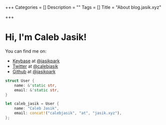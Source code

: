 +++
Categories = []
Description = ""
Tags = []
Title = "About blog.jasik.xyz"

+++

# Hi, I'm Caleb Jasik!

You can find me on:

- [Keybase](https://keybase.io) at [@jasikpark](https://keybase.io/jasikpark)
- [Twitter](https://twitter.com) at [@calebjasik](htttps://twitter.com/calebjasik)
- [Github](https://github.com) at [@jasikpark](https://github.com/jasikpark)

```rust
struct User {
    name: &'static str,
    email: &'static str,
}

let caleb_jasik = User {
    name: "Caleb Jasik",
    email: concat!("calebjasik", "at", "jasik.xyz"),
};
```
